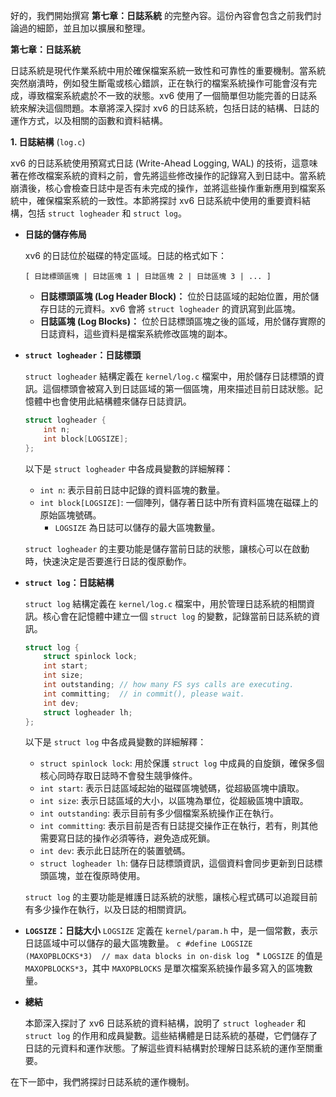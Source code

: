 好的，我們開始撰寫 **第七章：日誌系統** 的完整內容。這份內容會包含之前我們討論過的細節，並且加以擴展和整理。

**第七章：日誌系統**

日誌系統是現代作業系統中用於確保檔案系統一致性和可靠性的重要機制。當系統突然崩潰時，例如發生斷電或核心錯誤，正在執行的檔案系統操作可能會沒有完成，導致檔案系統處於不一致的狀態。xv6 使用了一個簡單但功能完善的日誌系統來解決這個問題。本章將深入探討 xv6 的日誌系統，包括日誌的結構、日誌的運作方式，以及相關的函數和資料結構。

**1. 日誌結構** (`log.c`)

xv6 的日誌系統使用預寫式日誌 (Write-Ahead Logging, WAL) 的技術，這意味著在修改檔案系統的資料之前，會先將這些修改操作的記錄寫入到日誌中。當系統崩潰後，核心會檢查日誌中是否有未完成的操作，並將這些操作重新應用到檔案系統中，確保檔案系統的一致性。本節將探討 xv6 日誌系統中使用的重要資料結構，包括 `struct logheader` 和 `struct log`。

*   **日誌的儲存佈局**

    xv6 的日誌位於磁碟的特定區域。日誌的格式如下：

    ```
    [ 日誌標頭區塊 | 日誌區塊 1 | 日誌區塊 2 | 日誌區塊 3 | ... ]
    ```

    *   **日誌標頭區塊 (Log Header Block)：**  位於日誌區域的起始位置，用於儲存日誌的元資料。xv6 會將 `struct logheader` 的資訊寫到此區塊。
    *   **日誌區塊 (Log Blocks)：** 位於日誌標頭區塊之後的區域，用於儲存實際的日誌資料，這些資料是檔案系統修改區塊的副本。

*   **`struct logheader`：日誌標頭**

    `struct logheader` 結構定義在 `kernel/log.c` 檔案中，用於儲存日誌標頭的資訊。這個標頭會被寫入到日誌區域的第一個區塊，用來描述目前日誌狀態。記憶體中也會使用此結構體來儲存日誌資訊。

    ```c
    struct logheader {
        int n;
        int block[LOGSIZE];
    };
    ```

    以下是 `struct logheader` 中各成員變數的詳細解釋：

    *   `int n`:  表示目前日誌中記錄的資料區塊的數量。
    *   `int block[LOGSIZE]`: 一個陣列，儲存著日誌中所有資料區塊在磁碟上的原始區塊號碼。
         * `LOGSIZE` 為日誌可以儲存的最大區塊數量。

    `struct logheader` 的主要功能是儲存當前日誌的狀態，讓核心可以在啟動時，快速決定是否要進行日誌的復原動作。

*   **`struct log`：日誌結構**

    `struct log` 結構定義在 `kernel/log.c` 檔案中，用於管理日誌系統的相關資訊。核心會在記憶體中建立一個 `struct log` 的變數，記錄當前日誌系統的資訊。
    ```c
    struct log {
        struct spinlock lock;
        int start;
        int size;
        int outstanding; // how many FS sys calls are executing.
        int committing;  // in commit(), please wait.
        int dev;
        struct logheader lh;
    };
    ```

    以下是 `struct log` 中各成員變數的詳細解釋：

    *   `struct spinlock lock`:  用於保護 `struct log` 中成員的自旋鎖，確保多個核心同時存取日誌時不會發生競爭條件。
    *  `int start`: 表示日誌區域起始的磁碟區塊號碼，從超級區塊中讀取。
    *  `int size`: 表示日誌區域的大小，以區塊為單位，從超級區塊中讀取。
    *  `int outstanding`: 表示目前有多少個檔案系統操作正在執行。
    *   `int committing`: 表示目前是否有日誌提交操作正在執行，若有，則其他需要寫日誌的操作必須等待，避免造成死鎖。
    *  `int dev`:  表示此日誌所在的裝置號碼。
    *   `struct logheader lh`:  儲存日誌標頭資訊，這個資料會同步更新到日誌標頭區塊，並在復原時使用。

    `struct log` 的主要功能是維護日誌系統的狀態，讓核心程式碼可以追蹤目前有多少操作在執行，以及日誌的相關資訊。

*   **`LOGSIZE`：日誌大小**
     `LOGSIZE` 定義在 `kernel/param.h` 中，是一個常數，表示日誌區域中可以儲存的最大區塊數量。
        ```c
        #define LOGSIZE      (MAXOPBLOCKS*3)  // max data blocks in on-disk log
        ```
         *   `LOGSIZE` 的值是 `MAXOPBLOCKS*3`，其中 `MAXOPBLOCKS` 是單次檔案系統操作最多寫入的區塊數量。

*   **總結**

    本節深入探討了 xv6 日誌系統的資料結構，說明了 `struct logheader` 和 `struct log` 的作用和成員變數。這些結構體是日誌系統的基礎，它們儲存了日誌的元資料和運作狀態。了解這些資料結構對於理解日誌系統的運作至關重要。

   在下一節中，我們將探討日誌系統的運作機制。
